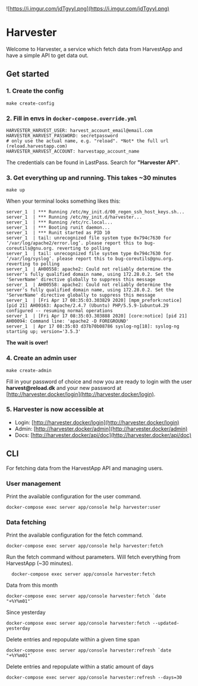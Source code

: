 ![https://i.imgur.com/jdTgyyI.png](https://i.imgur.com/jdTgyyI.png)

# Harvester

Welcome to Harvester, a service which fetch data from HarvestApp and
have a simple API to get data out.

## Get started

### 1. Create the config

```shell
make create-config
```

### 2. Fill in envs in `docker-compose.override.yml`

```shell
HARVESTER_HARVEST_USER: harvest_account_email@email.com
HARVESTER_HARVEST_PASSWORD: secretpassword
# only use the actual name, e.g. "reload". *Not* the full url (reload.harvestapp.com)
HARVESTER_HARVEST_ACCOUNT: harvestapp_account_name
```

The credentials can be found in LastPass. Search for __"Harvester API"__.

### 3. Get everything up and running. This takes ~30 minutes

```shell
make up
```

When your terminal looks something likes this:

```shell
server_1  | *** Running /etc/my_init.d/00_regen_ssh_host_keys.sh...
server_1  | *** Running /etc/my_init.d/harvester...
server_1  | *** Running /etc/rc.local...
server_1  | *** Booting runit daemon...
server_1  | *** Runit started as PID 10
server_1  | tail: unrecognized file system type 0x794c7630 for ‘/var/log/apache2/error.log’. please report this to bug-coreutils@gnu.org. reverting to polling
server_1  | tail: unrecognized file system type 0x794c7630 for ‘/var/log/syslog’. please report this to bug-coreutils@gnu.org. reverting to polling
server_1  | AH00558: apache2: Could not reliably determine the server's fully qualified domain name, using 172.28.0.2. Set the 'ServerName' directive globally to suppress this message
server_1  | AH00558: apache2: Could not reliably determine the server's fully qualified domain name, using 172.28.0.2. Set the 'ServerName' directive globally to suppress this message
server_1  | [Fri Apr 17 08:35:03.303829 2020] [mpm_prefork:notice] [pid 21] AH00163: Apache/2.4.7 (Ubuntu) PHP/5.5.9-1ubuntu4.29 configured -- resuming normal operations
server_1  | [Fri Apr 17 08:35:03.303888 2020] [core:notice] [pid 21] AH00094: Command line: 'apache2 -D FOREGROUND'
server_1  | Apr 17 08:35:03 d37b70b08786 syslog-ng[18]: syslog-ng starting up; version='3.5.3'
```

__The wait is over!__

### 4. Create an admin user

``` shell
make create-admin
```

Fill in your password of choice and now you are ready to login with the user __harvest@reload.dk__ and your new password at [http://harvester.docker/login](http://harvester.docker/login).

### 5. Harvester is now accessible at

- Login: [http://harvester.docker/login](http://harvester.docker/login)
- Admin: [http://harvester.docker/admin](http://harvester.docker/admin)
- Docs: [http://harvester.docker/api/doc](http://harvester.docker/api/doc)

## CLI

For fetching data from the HarvestApp API and managing users.

### User management

Print the available configuration for the user command.

```shell
docker-compose exec server app/console help harvester:user
```


### Data fetching

Print the available configuration for the fetch command.

```shell
docker-compose exec server app/console help harvester:fetch
```

Run the fetch command without parameters. Will fetch everything from HarvestApp (~30 minutes).

```shell
  docker-compose exec server app/console harvester:fetch
```

Data from this month

```shell
docker-compose exec server app/console harvester:fetch `date "+%Y%m01"`
```

Since yesterday

```shell
docker-compose exec server app/console harvester:fetch --updated-yesterday
```

Delete entries and repopulate within a given time span

```shell
docker-compose exec server app/console harvester:refresh `date "+%Y%m01"`
```

Delete entries and repopulate within a static amount of days

```shell
docker-compose exec server app/console harvester:refresh --days=30
```
